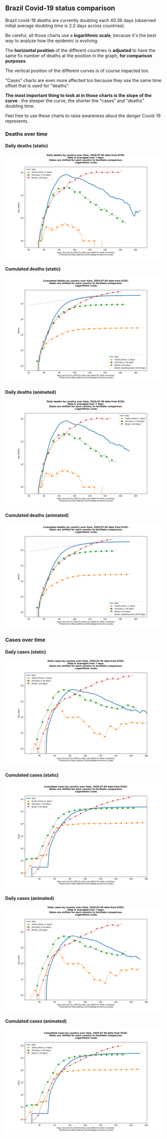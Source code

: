 ## Brazil Covid-19 status comparison 

Brazil covid-19 deaths are currently doubling each 40.36 days (observed initial average doubling time is 2.2 days across countries).



Be careful, all those charts use a **logarithmic scale**, because it's the best way to analyze how the epidemic is evolving.
 
The **horizontal position** of the different countries is **adjusted** to have the same fix number of deaths at the position in the graph, **for comparison purposes**.

The vertical position of the different curves is of course impacted too.

"Cases" charts are even more affected too because they use the same time offset that is used for "deaths".

**The most important thing to look at in those charts is the slope of the curve** : the steeper the curve, the shorter the "cases" and "deaths" doubling time.

Feel free to use these charts to raise awareness about the danger Covid-19 represents. 


 
### Deaths over time
 
#### Daily deaths (static)
![Brazil covid-19 daily deaths static chart](https://raw.githubusercontent.com/madlag/coronavirus_study/master/notebooks/graphs/2020-07-05/countries/Brazil/2020-07-05_Brazil_day_deaths.png "Brazil covid-19 day_deaths static chart")   
 
#### Cumulated deaths (static)
![Brazil covid-19 cumulated deaths static chart](https://raw.githubusercontent.com/madlag/coronavirus_study/master/notebooks/graphs/2020-07-05/countries/Brazil/2020-07-05_Brazil_deaths.png "Brazil covid-19 deaths static chart")   
 
#### Daily deaths (animated)
![Brazil covid-19 daily deaths animated chart](https://raw.githubusercontent.com/madlag/coronavirus_study/master/notebooks/graphs/2020-07-05/countries/Brazil/2020-07-05_Brazil_day_deaths.gif "Brazil covid-19 day_deaths animated chart")   
 
#### Cumulated deaths (animated)
![Brazil covid-19 cumulated deaths animated chart](https://raw.githubusercontent.com/madlag/coronavirus_study/master/notebooks/graphs/2020-07-05/countries/Brazil/2020-07-05_Brazil_deaths.gif "Brazil covid-19 deaths animated chart")   

 
### Cases over time
 
#### Daily cases (static)
![Brazil covid-19 daily cases static chart](https://raw.githubusercontent.com/madlag/coronavirus_study/master/notebooks/graphs/2020-07-05/countries/Brazil/2020-07-05_Brazil_day_cases.png "Brazil covid-19 day_cases static chart")   
 
#### Cumulated cases (static)
![Brazil covid-19 cumulated cases static chart](https://raw.githubusercontent.com/madlag/coronavirus_study/master/notebooks/graphs/2020-07-05/countries/Brazil/2020-07-05_Brazil_cases.png "Brazil covid-19 cases static chart")   
 
#### Daily cases (animated)
![Brazil covid-19 daily cases animated chart](https://raw.githubusercontent.com/madlag/coronavirus_study/master/notebooks/graphs/2020-07-05/countries/Brazil/2020-07-05_Brazil_day_cases.gif "Brazil covid-19 day_cases animated chart")   
 
#### Cumulated cases (animated)
![Brazil covid-19 cumulated cases animated chart](https://raw.githubusercontent.com/madlag/coronavirus_study/master/notebooks/graphs/2020-07-05/countries/Brazil/2020-07-05_Brazil_cases.gif "Brazil covid-19 cases animated chart")   

